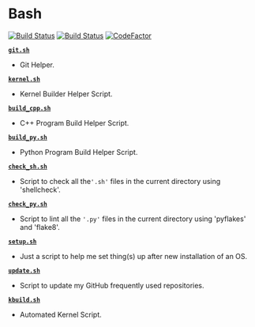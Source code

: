 # Bash

[![Build Status](https://travis-ci.com/crazyuploader/Bash.svg?branch=master)](https://travis-ci.com/crazyuploader/Bash) [![Build Status](https://crazyuploader.semaphoreci.com/badges/Bash.svg)](https://crazyuploader.semaphoreci.com/projects/Bash) [![CodeFactor](https://www.codefactor.io/repository/github/crazyuploader/bash/badge)](https://www.codefactor.io/repository/github/crazyuploader/bash)

**[`git.sh`](git.sh)**

- Git Helper.

**[`kernel.sh`](kernel.sh)**

- Kernel Builder Helper Script.

**[`build_cpp.sh`](build_cpp.sh)**

- C++ Program Build Helper Script.

**[`build_py.sh`](build_py.sh)**

- Python Program Build Helper Script.

**[`check_sh.sh`](check_sh.sh)**

- Script to check all the`'.sh'` files in the current directory using 'shellcheck'.

**[`check_py.sh`](check_py)**

- Script to lint all the `'.py'` files in the current directory using 'pyflakes' and 'flake8'.

**[`setup.sh`](setup.sh)**

- Just a script to help me set thing(s) up after new installation of an OS.

**[`update.sh`](update.sh)**

- Script to update my GitHub frequently used repositories.

**[`kbuild.sh`](kbuild.sh)**

- Automated Kernel Script.
